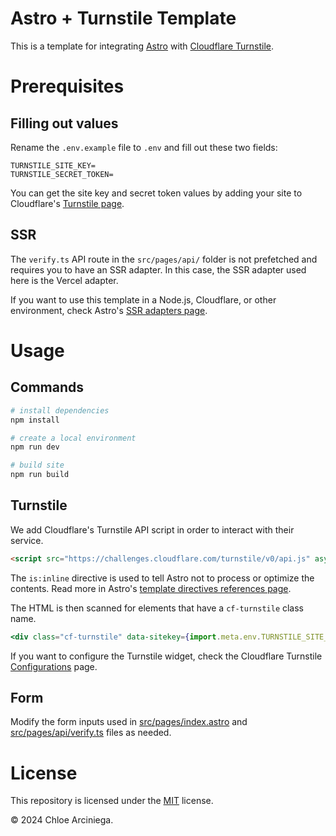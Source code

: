 # Astro + Turnstile Template
This is a template for integrating [Astro][astro] with [Cloudflare Turnstile][tailwindcss].

# Prerequisites

## Filling out values
Rename the `.env.example` file to `.env` and fill out these two fields:

```
TURNSTILE_SITE_KEY=
TURNSTILE_SECRET_TOKEN=
```

You can get the site key and secret token values by adding your site to Cloudflare's [Turnstile page](https://dash.cloudflare.com/sign-up?to=/:account/turnstile).

## SSR
The `verify.ts` API route in the `src/pages/api/` folder is not prefetched and requires you to have an SSR adapter. In this case, the SSR adapter used here is the Vercel adapter. 

If you want to use this template in a Node.js, Cloudflare, or other environment, check Astro's [SSR adapters page](https://docs.astro.build/en/guides/server-side-rendering/). 

# Usage
## Commands

```bash
# install dependencies
npm install 

# create a local environment
npm run dev

# build site
npm run build
```

## Turnstile

We add Cloudflare's Turnstile API script in order to interact with their service.
```html
<script src="https://challenges.cloudflare.com/turnstile/v0/api.js" async defer is:inline />
```

The `is:inline` directive is used to tell Astro not to process or optimize the contents. Read more in Astro's [template directives references page](https://docs.astro.build/en/reference/directives-reference/#isinline).

The HTML is then scanned for elements that have a `cf-turnstile` class name.
```jsx
<div class="cf-turnstile" data-sitekey={import.meta.env.TURNSTILE_SITE_KEY}></div>
```
If you want to configure the Turnstile widget, check the Cloudflare Turnstile [Configurations](https://developers.cloudflare.com/turnstile/get-started/client-side-rendering/#configurations) page.

## Form
Modify the form inputs used in [src/pages/index.astro](/src/pages/index.astro) and [src/pages/api/verify.ts](/src/pages/api/verify.ts) files as needed.

# License
This repository is licensed under the [MIT][license] license.

© 2024 Chloe Arciniega.

[astro]: https://astro.build
[tailwindcss]: https://tailwindcss.com
[pnpm-workspaces]: https://pnpm.io/workspaces

[license]: /LICENSE